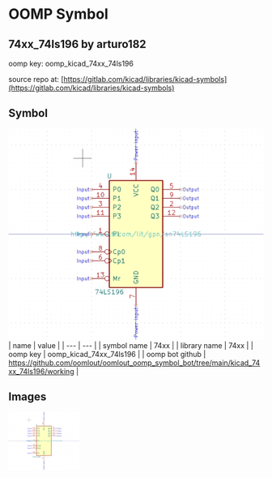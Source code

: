 # OOMP Symbol  
## 74xx_74ls196  by arturo182  
  
oomp key: oomp_kicad_74xx_74ls196  
  
source repo at: [https://gitlab.com/kicad/libraries/kicad-symbols](https://gitlab.com/kicad/libraries/kicad-symbols)  
## Symbol  
  
[![working.png](working_600.png)](working.png)  
| name | value | 
| --- | --- | 
| symbol name | 74xx | 
| library name | 74xx | 
| oomp key | oomp_kicad_74xx_74ls196 | 
| oomp bot github | https://github.com/oomlout/oomlout_oomp_symbol_bot/tree/main/kicad_74xx_74ls196/working | 
## Images  
  
[![working.png](working_140.png)](working.png)  
